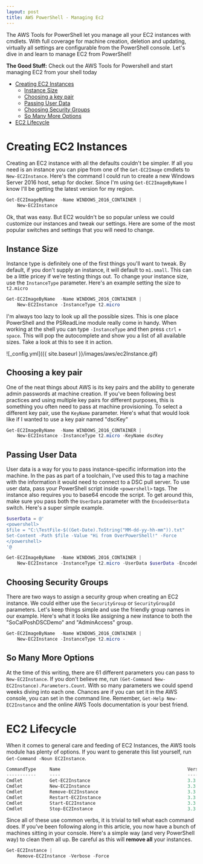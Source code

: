 ```yaml
---
layout: post
title: AWS PowerShell - Managing Ec2
---
```


The AWS Tools for PowerShell let you manage all your EC2 instances with cmdlets.
With full coverage for machine creation, deletion and updating, virtually all settings are configurable from the PowerShell console.
Let's dive in and learn to manage EC2 from PowerShell!

**The Good Stuff:**
Check out the AWS Tools for Powershell and start managing EC2 from your shell today

<!-- more -->

<!-- TOC -->

- [Creating EC2 Instances](#creating-ec2-instances)
    - [Instance Size](#instance-size)
    - [Choosing a key pair](#choosing-a-key-pair)
    - [Passing User Data](#passing-user-data)
    - [Choosing Security Groups](#choosing-security-groups)
    - [So Many More Options](#so-many-more-options)
- [EC2 Lifecycle](#ec2-lifecycle)

<!-- /TOC -->

# Creating EC2 Instances

Creating an EC2 instance with all the defaults couldn't be simpler.
If all you need is an instance you can pipe from one of the ```Get-EC2Image``` cmdlets to ```New-EC2Instance```.
Here's the command I could run to create a new Windows Server 2016 host, setup for docker.
Since I'm using ```Get-EC2ImageByName``` I know I'll be getting the latest version for my region.

```powershell
Get-EC2ImageByName  -Name WINDOWS_2016_CONTAINER | 
    New-EC2Instance
```

Ok, that was easy.
But EC2 wouldn't be so popular unless we could customize our instances and tweak our settings.
Here are some of the most popular switches and settings that you will need to change.

## Instance Size

Instance type is definitely one of the first things you'll want to tweak.
By default, if you don't supply an instance, it will default to ```m1.small```.
This can be a little pricey if we're testing things out.
To change your instance size, use the ```InstanceType``` parameter.
Here's an example setting the size to ```t2.micro```

```powershell
Get-EC2ImageByName  -Name WINDOWS_2016_CONTAINER | 
    New-EC2Instance -InstanceType t2.micro
```

I'm always too lazy to look up all the possible sizes.
This is one place PowerShell and the PSReadLine module really come in handy.
When working at the shell you can type ```-InstanceType``` and then press ```ctrl``` + ```space```.
This will pop the autocomplete and show you a list of all available sizes.
Take a look at this to see it in action.

![_config.yml]({{ site.baseurl }}/images/aws/ec2Instance.gif)

## Choosing a key pair

One of the neat things about AWS is its key pairs and the ability to generate admin passwords at machine creation.
If you've been following best practices and using multiple key pairs for different purposes, this is something you often need to pass at machine provisioning.
To select a different key pair, use the ```KeyName``` parameter.
Here's what that would look like if I wanted to use a key pair named "dscKey"

```powershell
Get-EC2ImageByName  -Name WINDOWS_2016_CONTAINER | 
    New-EC2Instance -InstanceType t2.micro -KeyName dscKey
```

## Passing User Data

User data is a way for you to pass instance-specific information into the machine.
In the pas as part of a toolchain, I've used this to tag a machine with the information it would need to connect to a DSC pull server.
To use user data, pass your PowerShell script inside ```<powershell>``` tags.
The instance also requires you to base64 encode the script.
To get around this, make sure you pass both the ```UserData``` parameter with the ```EncodeUserData``` switch.
Here's a super simple example.

```powershell
$userData = @'
<powershell>
$file = "C:\TestFile-$((Get-Date).ToString("MM-dd-yy-hh-mm")).txt"
Set-Content -Path $file -Value "Hi from OverPowerShell!" -Force
</powershell>
'@

Get-EC2ImageByName  -Name WINDOWS_2016_CONTAINER | 
    New-EC2Instance -InstanceType t2.micro -UserData $userData -EncodeUserData
```

## Choosing Security Groups

There are two ways to assign a security group when creating an EC2 instance.
We could either use the ```SecurityGroup``` or ```SecurityGroupId``` parameters.
Let's keep things simple and use the friendly group names in our example.
Here's what it looks like assigning a new instance to both the "SoCalPoshDSCDemo" and "AdminAccess" group.

```powershell
Get-EC2ImageByName  -Name WINDOWS_2016_CONTAINER | 
    New-EC2Instance -InstanceType t2.micro -
```

## So Many More Options

At the time of this writing, there are 61 different parameters you can pass to ```New-EC2Instance```.
If you don't believe me, run ```(Get-Command New-EC2Instance).Parameters.Count```.
With so many parameters we could spend weeks diving into each one.
Chances are if you can set it in the AWS console, you can set in the command line.
Remember, ```Get-Help New-EC2Instance``` and the online AWS Tools documentation is your best friend.

# EC2 Lifecycle

When it comes to general care and feeding of EC2 Instances, the AWS tools module has plenty of options.
If you want to generate this list yourself, run ```Get-Command -Noun EC2Instance```.

```powershell
CommandType     Name                                               Version    Source
-----------     ----                                               -------    ------
Cmdlet          Get-EC2Instance                                    3.3.313.0  AWSPowerShell.NetCore
Cmdlet          New-EC2Instance                                    3.3.313.0  AWSPowerShell.NetCore
Cmdlet          Remove-EC2Instance                                 3.3.313.0  AWSPowerShell.NetCore
Cmdlet          Restart-EC2Instance                                3.3.313.0  AWSPowerShell.NetCore
Cmdlet          Start-EC2Instance                                  3.3.313.0  AWSPowerShell.NetCore
Cmdlet          Stop-EC2Instance                                   3.3.313.0  AWSPowerShell.NetCore
```

Since all of these use common verbs, it is trivial to tell what each command does.
If you've been following along in this article, you now have a bunch of machines sitting in your console.
Here's a simple way (and very PowerShell way) to clean them all up.
Be careful as this will **remove all** your instances.

```powershell
Get-EC2Instance | 
    Remove-EC2Instance -Verbose -Force
```